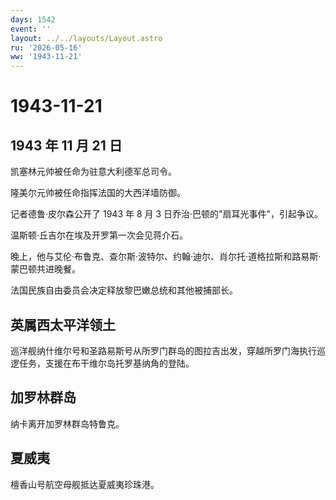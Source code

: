 ```yaml
---
days: 1542
event: ''
layout: ../../layouts/Layout.astro
ru: '2026-05-16'
ww: '1943-11-21'
---
```


# 1943-11-21

## 1943 年 11 月 21 日

凯塞林元帅被任命为驻意大利德军总司令。

隆美尔元帅被任命指挥法国的大西洋墙防御。

记者德鲁·皮尔森公开了 1943 年 8 月 3
日乔治·巴顿的"扇耳光事件"，引起争议。

温斯顿·丘吉尔在埃及开罗第一次会见蒋介石。

晚上，他与艾伦·布鲁克、查尔斯·波特尔、约翰·迪尔、肖尔托·道格拉斯和路易斯·蒙巴顿共进晚餐。

法国民族自由委员会决定释放黎巴嫩总统和其他被捕部长。

## 英属西太平洋领土

巡洋舰纳什维尔号和圣路易斯号从所罗门群岛的图拉吉出发，穿越所罗门海执行巡逻任务，支援在布干维尔岛托罗基纳角的登陆。

## 加罗林群岛

纳卡离开加罗林群岛特鲁克。

## 夏威夷

檀香山号航空母舰抵达夏威夷珍珠港。